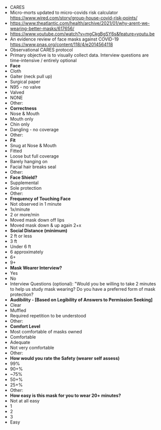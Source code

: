 - CARES 
- Micro-morts updated to micro-covids risk calculator https://www.wired.com/story/group-house-covid-risk-points/
- https://www.theatlantic.com/health/archive/2021/01/why-arent-we-wearing-better-masks/617656/
- https://www.youtube.com/watch?v=mgCkgBgSY6s&feature=youtu.be
- An evidence review of face masks against COVID-19 https://www.pnas.org/content/118/4/e2014564118
- Observational CARES protocol
- Primary objective is to visually collect data. Interview questions are time-intensive / entirely optional
- **Face**
- Cloth
- Gaiter (neck pull up)
- Surgical paper
- N95 - no valve
- Valved
- NONE
- Other:
- **Correctness**
- Nose & Mouth
- Mouth only
- Chin only
- Dangling - no coverage
- Other:
- **Fit**
- Snug at Nose & Mouth
- Fitted
- Loose but full coverage
- Barely hanging on
- Facial hair breaks seal
- Other:
- **Face Shield?**
- Supplemental
- Sole protection
- Other:
- **Frequency of Touching Face**
- Not observed in 1 minute
- 1x/minute
- 2 or more/min
- Moved mask down off lips
- Moved mask down & up again 2+x
- **Social Distance (minimum)**
- 2 ft or less
- 3 ft
- Under 6 ft
- 6 approximately
- 6+
- 9+
- **Mask Wearer Interview?**
- Yes
- No
- Interview Questions (optional): "Would you be willing to take 2 minutes to help us study mask wearing? Do you have a preferred form of mask protection?
- **Audibility - [Based on Legibility of Answers to Permission Seeking]**
- Clear
- Muffled
- Required repetition to be understood
- Other:
- **Comfort Level**
- Most comfortable of masks owned
- Comfortable
- Adequate
- Not very comfortable
- Other:
- **How would you rate the Safety (wearer self assess)**
- 99%
- 90+%
- ~75%
- 50+%
- 25+%
- Other:
- **How easy is this mask for you to wear 20+ minutes?**
- Not at all easy
- 1
- 2
- 3
- Easy
